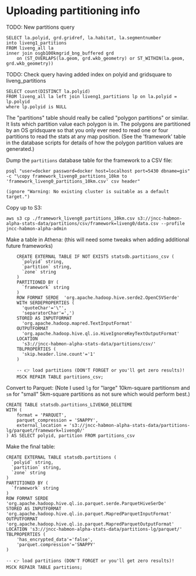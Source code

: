 
Uploading partitioning info
===========================


TODO: New partitions query

```
SELECT la.polyid, grd.gridref, la.habitat, la.segmentnumber
into liveng1_partitions
FROM liveng_all la 
inner join osgb100kmgrid_bng_buffered grd 
	on (ST_OVERLAPS(la.geom, grd.wkb_geometry) or ST_WITHIN(la.geom, grd.wkb_geometry))
```

TODO: Check query having added index on polyid and gridsquare to liveng_partitions
```
SELECT count(DISTINCT la.polyid)
FROM liveng_all la left join liveng1_partitions lp on la.polyid = lp.polyid
where lp.polyid is NULL
```


The "partitions" table should really be called "polygon partitions" or similar. It lists which partition value each polygon is in. The polygons are partitioned by an OS gridsquare so that you only ever need to read one or four partitions to read the stats at any map position. (See the 'framework' table in the database scripts for details of how the polygon partition values are generated.)

Dump the `partitions` database table for the framework to a CSV file:

    psql "user=docker password=docker host=localhost port=5430 dbname=gis" -c "\copy framework_liveng0_partitions_10km to 'framework_liveng0_partitions_10km.csv' csv header"

    (ignore "Warning: No existing cluster is suitable as a default target.")

Copy up to S3:

    aws s3 cp ./framework_liveng0_partitions_10km.csv s3://jncc-habmon-alpha-stats-data/partitions/csv/framework=liveng0/data.csv --profile jncc-habmon-alpha-admin

Make a table in Athena: (this will need some tweaks when adding additional future frameworks)

```
    CREATE EXTERNAL TABLE IF NOT EXISTS statsdb.partitions_csv (
      `polyid` string, 
      `partition` string, 
      `zone` string
    )
    PARTITIONED BY (
      `framework` string
    )
    ROW FORMAT SERDE  'org.apache.hadoop.hive.serde2.OpenCSVSerde' 
    WITH SERDEPROPERTIES ( 
      'quoteChar'='\"', 
      'separatorChar'=',') 
    STORED AS INPUTFORMAT 
      'org.apache.hadoop.mapred.TextInputFormat' 
    OUTPUTFORMAT 
      'org.apache.hadoop.hive.ql.io.HiveIgnoreKeyTextOutputFormat'
    LOCATION 
      's3://jncc-habmon-alpha-stats-data/partitions/csv/'
    TBLPROPERTIES (
      'skip.header.line.count'='1'
    )

    -- 👉 load partitions (DON'T FORGET or you'll get zero results)!
    MSCK REPAIR TABLE partitions_csv;
```

Convert to Parquet: (Note I used `lg` for "large" 10km-square partitionsm and `sm` for "small" 5km-square partitions as not sure which would perform best.)

    CREATE TABLE statsdb.partitions_LIVENG0_DELETEME
    WITH (
        format = 'PARQUET',
        parquet_compression = 'SNAPPY',
        external_location = 's3://jncc-habmon-alpha-stats-data/partitions-lg/parquet/framework=liveng0/'
    ) AS SELECT polyid, partition FROM partitions_csv

Make the final table:

    CREATE EXTERNAL TABLE statsdb.partitions (
      `polyid` string, 
      `partition` string, 
      `zone` string
    )
    PARTITIONED BY (
      `framework` string
    )
    ROW FORMAT SERDE 'org.apache.hadoop.hive.ql.io.parquet.serde.ParquetHiveSerDe'
    STORED AS INPUTFORMAT 'org.apache.hadoop.hive.ql.io.parquet.MapredParquetInputFormat'
    OUTPUTFORMAT 'org.apache.hadoop.hive.ql.io.parquet.MapredParquetOutputFormat'
    LOCATION 's3://jncc-habmon-alpha-stats-data/partitions-lg/parquet/'
    TBLPROPERTIES (
        'has_encrypted_data'='false',
        'parquet.compression'='SNAPPY'
    )

    -- 👉 load partitions (DON'T FORGET or you'll get zero results)!
    MSCK REPAIR TABLE partitions;
